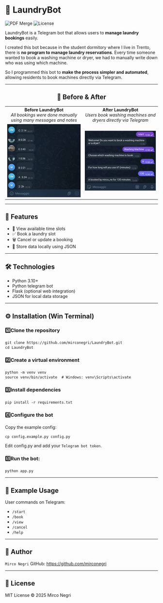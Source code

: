 # 🧺 LaundryBot

![PDF Merge](https://img.shields.io/badge/Language-python-blue?style=for-the-badge) ![License](https://img.shields.io/badge/License-MIT-green?style=for-the-badge)

LaundryBot is a Telegram bot that allows users to **manage laundry bookings** easily.  

I created this bot because in the student dormitory where I live in Trento, there is **no program to manage laundry reservations**. Every time someone wanted to book a washing machine or dryer, we had to manually write down who was using which machine.  

So I programmed this bot to **make the process simpler and automated**, allowing residents to book machines directly via Telegram.

---




<h2 align="center"> 📸 Before & After </h2>

<table align="center">
  <tr>
    <td align="center">
      <b>Before LaundryBot</b><br>
      <i>All bookings were done manually using many messages and notes</i>  <br>
    </td>
    <td align="center">
      <b>After LaundryBot</b><br>
      <i>Users book washing machines and dryers directly via Telegram </i>  <br>
    </td>
  </tr>  
      <td align="center">
      <img src="images/before.png" width="300">
      </td>
      <td align="center">
      <img src="images/after.png" width="300">
      </td>
</table>

---
 
## 🚀 Features
- 📅 View available time slots
- ✅ Book a laundry slot
- 🗑️ Cancel or update a booking
- 💾 Store data locally using JSON

---

## 🛠️ Technologies
- Python 3.10+
- Python telegram bot
- Flask (optional web integration)
- JSON for local data storage

---

## ⚙️ Installation (Win Terminal)

### 1️⃣Clone the repository
```
git clone https://github.com/mirconegri/LaundryBot.git
cd LaundryBot
```
### 2️⃣Create a virtual environment
```
python -m venv venv
source venv/bin/activate  # Windows: venv\Scripts\activate
```
### 3️⃣Install dependencies
```
pip install -r requirements.txt
```
### 4️⃣Configure the bot
Copy the example config:
```
cp config.example.py config.py
```
Edit config.py and add your 
`Telegram bot token`.
### 5️⃣Run the bot:
```
python app.py
```
---

## 🧾 Example Usage

User commands on Telegram:

- `/start`
- `/book`
- `/view`
- `/cancel`
- `/help`


---

## 👤 Author

`Mirco Negri`
GitHub: https://github.com/mirconegri

---

## 📜 License

MIT License © 2025 Mirco Negri





















